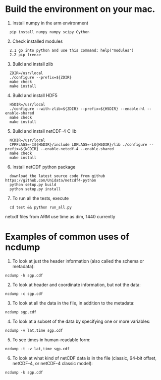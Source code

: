 # Build the environment on your mac.

1. Install numpy in the arm environment
```
  pip install numpy numpy scipy Cython
```
2. Check installed modules
```
  2.1 go into python and use this command: help("modules")
  2.2 pip freeze
```
3. Build and install zlib
```
  ZDIR=/usr/local
  ./configure --prefix=${ZDIR}
  make check
  make install
```
4. Build and install HDF5
```
  H5DIR=/usr/local
  ./configure --with-zlib=${ZDIR} --prefix=${H5DIR} --enable-hl --enable-shared
  make check
  make install
```
5. Build and install netCDF-4 C lib
```
  NCDIR=/usr/local
  CPPFLAGS=-I${H5DIR}/include LDFLAGS=-L${H5DIR}/lib ./configure --prefix=${NCDIR} --enable-netcdf-4 --enable-shared
  make check
  make install
```
6. Install netCDF python package
```
  download the latest source code from github https://github.com/Unidata/netcdf4-python
  python setup.py build
  python setup.py install
```
7. To run all the tests, execute 
```
  cd test && python run_all.py
```
netcdf files from ARM use time as dim, 1440 currently

# Examples of common uses of ncdump
1. To look at just the header information (also called the schema or metadata):
```
ncdump -h sgp.cdf 
```
2. To look at header and coordinate information, but not the data:
```
ncdump -c sgp.cdf
```
3. To look at all the data in the file, in addition to the metadata:
```
ncdump sgp.cdf
```
4. To look at a subset of the data by specifying one or more variables:
```
ncdump -v lat,time sgp.cdf
```
5. To see times in human-readable form:
```
ncdump -t -v lat,time sgp.cdf
```
6. To look at what kind of netCDF data is in the file (classic, 64-bit offset, netCDF-4, or netCDF-4 classic model):
```
ncdump -k sgp.cdf
```
